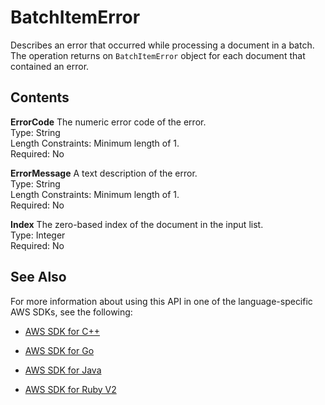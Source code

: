 # BatchItemError<a name="API_BatchItemError"></a>

Describes an error that occurred while processing a document in a batch\. The operation returns on `BatchItemError` object for each document that contained an error\.

## Contents<a name="API_BatchItemError_Contents"></a>

 **ErrorCode**   <a name="comprehend-Type-BatchItemError-ErrorCode"></a>
The numeric error code of the error\.  
Type: String  
Length Constraints: Minimum length of 1\.  
Required: No

 **ErrorMessage**   <a name="comprehend-Type-BatchItemError-ErrorMessage"></a>
A text description of the error\.  
Type: String  
Length Constraints: Minimum length of 1\.  
Required: No

 **Index**   <a name="comprehend-Type-BatchItemError-Index"></a>
The zero\-based index of the document in the input list\.  
Type: Integer  
Required: No

## See Also<a name="API_BatchItemError_SeeAlso"></a>

For more information about using this API in one of the language\-specific AWS SDKs, see the following:

+  [AWS SDK for C\+\+](http://docs.aws.amazon.com/goto/SdkForCpp/comprehend-2017-11-27/BatchItemError) 

+  [AWS SDK for Go](http://docs.aws.amazon.com/goto/SdkForGoV1/comprehend-2017-11-27/BatchItemError) 

+  [AWS SDK for Java](http://docs.aws.amazon.com/goto/SdkForJava/comprehend-2017-11-27/BatchItemError) 

+  [AWS SDK for Ruby V2](http://docs.aws.amazon.com/goto/SdkForRubyV2/comprehend-2017-11-27/BatchItemError) 